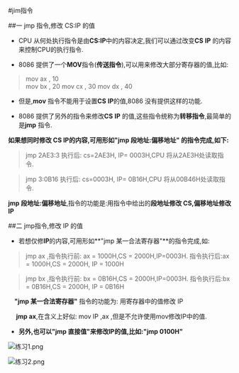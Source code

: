#jim指令

##一 jmp 指令,修改 CS:IP 的值

- CPU 从何处执行指令是由**CS:IP**中的内容决定,我们可以通过改变**CS** **IP** 的内容来控制CPU的执行指令.

- 8086 提供了一个**MOV**指令(**传送指令**),可以用来修改大部分寄存器的值,比如:
> mov ax , 10  
   mov bx , 20 
   mov cx , 30 
   mov dx , 40  

- 但是,**mov** 指令不能用于设置**CS** **IP**的值,8086 没有提供这样的功能.

- 8086 提供了另外的指令来修改**CS** **IP** 的值,这些指令统称为**转移指令**,最简单的是**jmp** 指令.

**如果想同时修改 CS IP的内容,可用形如"jmp 段地址:偏移地址" 的指令完成,如下:**

> jmp 2AE3:3 执行后: cs=2AE3H, IP= 0003H,CPU 将从2AE3H处读取指令.

> jmp 3:0B16 执行后: cs=0003H, IP= 0B16H,CPU 将从00B46H处读取指令.

**jmp 段地址:偏移地址**,指令的功能是:用指令中给出的**段地址修改 CS,偏移地址修改IP**

##二 jmp指令,修改 IP 的值



- 若想仅修**IP**的内容,可用形如**"jmp 某一合法寄存器"**的指令完成,如:

> jmp ax ,指令执行前: ax = 1000H,CS = 2000H,IP=0003H.
   指令执行后:ax = 1000H,CS = 2000H, IP = 1000H

> jmp bx ,指令执行前: bx = 0B16H,CS = 2000H,IP=0003H.
   指令执行后:bx = 0B16H,CS = 2000H, IP = 0B16H

&emsp;**"jmp 某一合法寄存器"** 指令的功能为: 用寄存器中的值修改 IP

 &emsp; **jmp ax**,在含义上好似: mov IP ,ax ,但是不允许使用mov修改IP中的值.

- **另外,也可以"jmp 直接值"来修改IP的值,比如:"jmp 0100H"**

![练习1.png](http://upload-images.jianshu.io/upload_images/2018969-e95fb91417316841.png?imageMogr2/auto-orient/strip%7CimageView2/2/w/1240)

![练习2.png](http://upload-images.jianshu.io/upload_images/2018969-09e0b211f9774ac0.png?imageMogr2/auto-orient/strip%7CimageView2/2/w/1240)


  












